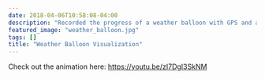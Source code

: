 ```yaml
---
date: 2018-04-06T10:58:08-04:00
description: "Recorded the progress of a weather balloon with GPS and animated the path using Blender."
featured_image: "weather_balloon.jpg"
tags: []
title: "Weather Balloon Visualization"
---
```



Check out the animation here:
https://youtu.be/zI7DgI3SkNM 